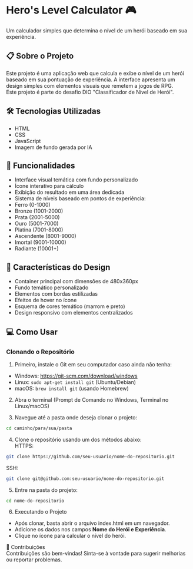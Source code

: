# Hero's Level Calculator 🎮

Um calculador simples que determina o nível de um herói baseado em sua experiência.

## 📋 Sobre o Projeto

Este projeto é uma aplicação web que calcula e exibe o nível de um herói baseado em sua pontuação de experiência. A interface apresenta um design simples com elementos visuais que remetem a jogos de RPG.  
Este projeto é parte do desafio DIO "Classificador de Nível de Herói".

## 🛠️ Tecnologias Utilizadas

- HTML
- CSS
- JavaScript
- Imagem de fundo gerada por IA

## 🎯 Funcionalidades

- Interface visual temática com fundo personalizado
- Ícone interativo para cálculo
- Exibição do resultado em uma área dedicada
- Sistema de níveis baseado em pontos de experiência:
 - Ferro (0-1000)
 - Bronze (1001-2000)
 - Prata (2001-5000)
 - Ouro (5001-7000)
 - Platina (7001-8000)
 - Ascendente (8001-9000)
 - Imortal (9001-10000)
 - Radiante (10001+)

## 🎨 Características do Design

- Container principal com dimensões de 480x360px
- Fundo temático personalizado
- Elementos com bordas estilizadas
- Efeitos de hover no ícone
- Esquema de cores temático (marrom e preto)
- Design responsivo com elementos centralizados

## 💻 Como Usar

### Clonando o Repositório

1. Primeiro, instale o Git em seu computador caso ainda não tenha:  
  - Windows: https://git-scm.com/download/windows  
  - Linux: `sudo apt-get install git` (Ubuntu/Debian)  
  - macOS: `brew install git` (usando Homebrew)  

2. Abra o terminal (Prompt de Comando no Windows, Terminal no Linux/macOS)  

3. Navegue até a pasta onde deseja clonar o projeto:  
  ```bash
  cd caminho/para/sua/pasta
  ```

4. Clone o repositório usando um dos métodos abaixo:  
HTTPS:
```bash
git clone https://github.com/seu-usuario/nome-do-repositorio.git
```  
SSH:
```bash
git clone git@github.com:seu-usuario/nome-do-repositorio.git
```  

5. Entre na pasta do projeto:  
```bash
cd nome-do-repositorio
```  

6. Executando o Projeto  
- Após clonar, basta abrir o arquivo index.html em um navegador.  
- Adicione os dados nos campos **Nome do Herói e Experiência**.
- Clique no ícone para calcular o nível do herói.  

🤝 Contribuições  
Contribuições são bem-vindas! Sinta-se à vontade para sugerir melhorias ou reportar problemas.
